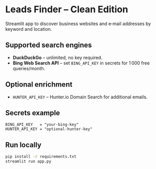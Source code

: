 
# Leads Finder – Clean Edition

Streamlit app to discover business websites and e‑mail addresses by keyword and location.

## Supported search engines
* **DuckDuckGo** – unlimited, no key required.
* **Bing Web Search API** – set `BING_API_KEY` in secrets for 1 000 free queries/month.

## Optional enrichment
* `HUNTER_API_KEY` – Hunter.io Domain Search for additional emails.

## Secrets example
```
BING_API_KEY   = "your-bing-key"
HUNTER_API_KEY = "optional-hunter-key"
```

## Run locally
```bash
pip install -r requirements.txt
streamlit run app.py
```
